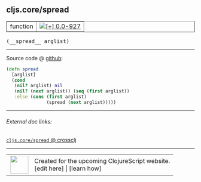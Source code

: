 ## cljs.core/spread



 <table border="1">
<tr>
<td>function</td>
<td><a href="https://github.com/cljsinfo/cljs-api-docs/tree/0.0-927"><img valign="middle" alt="[+] 0.0-927" title="Added in 0.0-927" src="https://img.shields.io/badge/+-0.0--927-lightgrey.svg"></a> </td>
</tr>
</table>


 <samp>
(__spread__ arglist)<br>
</samp>

---







Source code @ [github](https://github.com/clojure/clojurescript/blob/r2755/src/cljs/cljs/core.cljs#L2865-L2871):

```clj
(defn spread
  [arglist]
  (cond
   (nil? arglist) nil
   (nil? (next arglist)) (seq (first arglist))
   :else (cons (first arglist)
               (spread (next arglist)))))
```

<!--
Repo - tag - source tree - lines:

 <pre>
clojurescript @ r2755
└── src
    └── cljs
        └── cljs
            └── <ins>[core.cljs:2865-2871](https://github.com/clojure/clojurescript/blob/r2755/src/cljs/cljs/core.cljs#L2865-L2871)</ins>
</pre>

-->

---



###### External doc links:

[`cljs.core/spread` @ crossclj](http://crossclj.info/fun/cljs.core.cljs/spread.html)<br>

---

 <table>
<tr><td>
<img valign="middle" align="right" width="48px" src="http://i.imgur.com/Hi20huC.png">
</td><td>
Created for the upcoming ClojureScript website.<br>
[edit here] | [learn how]
</td></tr></table>

[edit here]:https://github.com/cljsinfo/cljs-api-docs/blob/master/cljsdoc/cljs.core_spread.cljsdoc
[learn how]:https://github.com/cljsinfo/cljs-api-docs/wiki/cljsdoc-files

<!--

This information was too distracting to show to readers, but I'll leave it
commented here since it is helpful to:

- pretty-print the data used to generate this document
- and show how to retrieve that data



The API data for this symbol:

```clj
{:ns "cljs.core",
 :name "spread",
 :type "function",
 :signature ["[arglist]"],
 :source {:code "(defn spread\n  [arglist]\n  (cond\n   (nil? arglist) nil\n   (nil? (next arglist)) (seq (first arglist))\n   :else (cons (first arglist)\n               (spread (next arglist)))))",
          :title "Source code",
          :repo "clojurescript",
          :tag "r2755",
          :filename "src/cljs/cljs/core.cljs",
          :lines [2865 2871]},
 :full-name "cljs.core/spread",
 :full-name-encode "cljs.core_spread",
 :history [["+" "0.0-927"]]}

```

Retrieve the API data for this symbol:

```clj
;; from Clojure REPL
(require '[clojure.edn :as edn])
(-> (slurp "https://raw.githubusercontent.com/cljsinfo/cljs-api-docs/catalog/cljs-api.edn")
    (edn/read-string)
    (get-in [:symbols "cljs.core/spread"]))
```

-->
